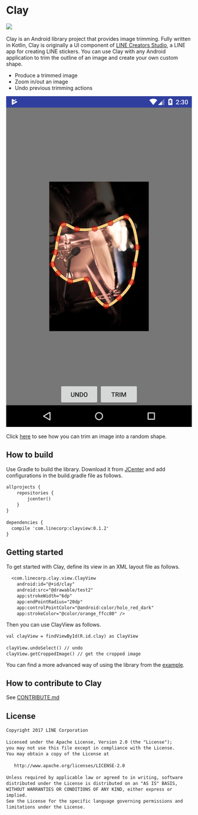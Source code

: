 # Clay
![](https://travis-ci.org/line/clay.svg?branch=master)

Clay is an Android library project that provides image trimming. Fully written in Kotlin, Clay is originally a UI component of [LINE Creators Studio](https://creator.line.me/en/studio/), a LINE app for creating LINE stickers. You can use Clay with any Android application to trim the outline of an image and create your own custom shape.

* Produce a trimmed image
* Zoom in/out an image
* Undo previous trimming actions

![](https://github.com/line/clay/blob/master/screenshot/screenshot.png)

Click [here](https://github.com/line/clay/blob/master/screenshot/example.gif) to see how you can trim an image into a random shape.

## How to build

Use Gradle to build the library. Download it from [JCenter](https://bintray.com/bintray/jcenter) and add configurations in the build.gradle file as follows.

```
allprojects {
    repositories {
        jcenter()
    }
}

dependencies {
  compile 'com.linecorp:clayview:0.1.2'
}
```

## Getting started

To get started with Clay, define its view in an XML layout file as follows.

```
  <com.linecorp.clay.view.ClayView
    android:id="@+id/clay"
    android:src="@drawable/test2"
    app:strokeWidth="6dp"
    app:endPointRadius="20dp"
    app:controlPointColor="@android:color/holo_red_dark"
    app:strokeColor="@color/orange_ffcc80" />
```

Then you can use ClayView as follows.

```
val clayView = findViewById(R.id.clay) as ClayView

clayView.undoSelect() // undo
clayView.getCroppedImage() // get the cropped image

```

You can find a more advanced way of using the library from the [example](https://github.com/line/clay/tree/master/app).

## How to contribute to Clay

See [CONTRIBUTE.md](https://github.com/line/clay/blob/master/CONTRIBUTING.md)

## License

```
Copyright 2017 LINE Corporation

Licensed under the Apache License, Version 2.0 (the "License");
you may not use this file except in compliance with the License.
You may obtain a copy of the License at

   http://www.apache.org/licenses/LICENSE-2.0

Unless required by applicable law or agreed to in writing, software
distributed under the License is distributed on an "AS IS" BASIS,
WITHOUT WARRANTIES OR CONDITIONS OF ANY KIND, either express or implied.
See the License for the specific language governing permissions and
limitations under the License.
```
